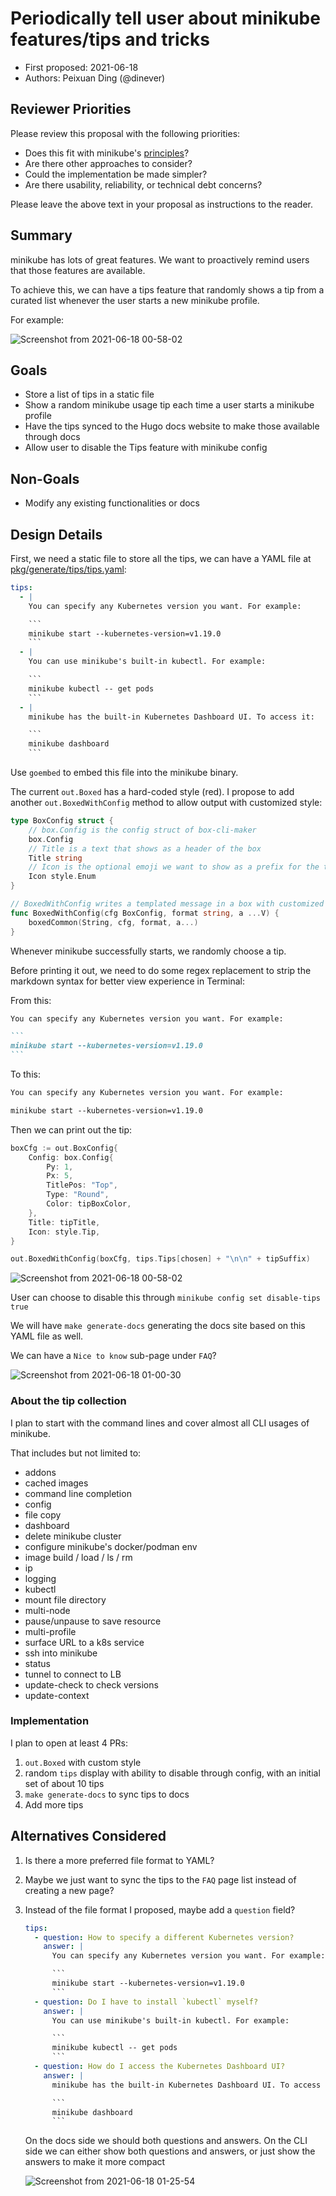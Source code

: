 # Periodically tell user about minikube features/tips and tricks

* First proposed: 2021-06-18
* Authors: Peixuan Ding (@dinever)

## Reviewer Priorities

Please review this proposal with the following priorities:

*   Does this fit with minikube's [principles](https://minikube.sigs.k8s.io/docs/concepts/principles/)?
*   Are there other approaches to consider?
*   Could the implementation be made simpler?
*   Are there usability, reliability, or technical debt concerns?

Please leave the above text in your proposal as instructions to the reader.

## Summary

minikube has lots of great features. We want to proactively remind users that
those features are available.

To achieve this, we can have a tips feature that randomly shows a tip
from a curated list whenever the user starts a new minikube profile.

For example:

![Screenshot from 2021-06-18 00-58-02](https://user-images.githubusercontent.com/1311594/122508665-53bd6380-cfd0-11eb-9e99-a6c5935514d5.png)

## Goals

* Store a list of tips in a static file
* Show a random minikube usage tip each time a user starts a minikube profile
* Have the tips synced to the Hugo docs website to make those available through docs
* Allow user to disable the Tips feature with minikube config

## Non-Goals

* Modify any existing functionalities or docs

## Design Details

First, we need a static file to store all the tips, we can have a YAML file at [pkg/generate/tips/tips.yaml](https://github.com/kubernetes/minikube/tree/master/pkg/generate):

```YAML
tips:
  - |
    You can specify any Kubernetes version you want. For example:

    ```
    minikube start --kubernetes-version=v1.19.0
    ```
  - |
    You can use minikube's built-in kubectl. For example:

    ```
    minikube kubectl -- get pods
    ```
  - |
    minikube has the built-in Kubernetes Dashboard UI. To access it:

    ```
    minikube dashboard
    ```
```

Use `goembed` to embed this file into the minikube binary.

The current `out.Boxed` has a hard-coded style (red). I propose to add another `out.BoxedWithConfig` method to allow
output with customized style:

```go
type BoxConfig struct {
	// box.Config is the config struct of box-cli-maker
	box.Config
	// Title is a text that shows as a header of the box
	Title string
	// Icon is the optional emoji we want to show as a prefix for the title
	Icon style.Enum
}

// BoxedWithConfig writes a templated message in a box with customized style config to stdout
func BoxedWithConfig(cfg BoxConfig, format string, a ...V) {
	boxedCommon(String, cfg, format, a...)
}
```

Whenever minikube successfully starts, we randomly choose a tip.

Before printing it out, we need to do some regex replacement to strip the markdown syntax
for better view experience in Terminal:

From this:

``````markdown
You can specify any Kubernetes version you want. For example:

```
minikube start --kubernetes-version=v1.19.0
```
``````

To this:

```markdown
You can specify any Kubernetes version you want. For example:

minikube start --kubernetes-version=v1.19.0
```

Then we can print out the tip:


```go
boxCfg := out.BoxConfig{
	Config: box.Config{
		Py: 1,
		Px: 5,
		TitlePos: "Top",
		Type: "Round",
		Color: tipBoxColor,
	},
	Title: tipTitle,
	Icon: style.Tip,
}

out.BoxedWithConfig(boxCfg, tips.Tips[chosen] + "\n\n" + tipSuffix)
```

![Screenshot from 2021-06-18 00-58-02](https://user-images.githubusercontent.com/1311594/122508665-53bd6380-cfd0-11eb-9e99-a6c5935514d5.png)

User can choose to disable this through `minikube config set disable-tips true`

We will have `make generate-docs` generating the docs site based on this YAML file as well.

We can have a `Nice to know` sub-page under `FAQ`?

![Screenshot from 2021-06-18 01-00-30](https://user-images.githubusercontent.com/1311594/122508827-a139d080-cfd0-11eb-98bb-f7c3c1c604c2.png)


### About the tip collection

I plan to start with the command lines and cover almost all CLI usages of minikube.

That includes but not limited to:
- addons
- cached images
- command line completion
- config
- file copy
- dashboard
- delete minikube cluster
- configure minikube's docker/podman env
- image build / load / ls / rm
- ip
- logging
- kubectl
- mount file directory
- multi-node
- pause/unpause to save resource
- multi-profile
- surface URL to a k8s service
- ssh into minikube
- status
- tunnel to connect to LB
- update-check to check versions
- update-context

### Implementation

I plan to open at least 4 PRs:

1. `out.Boxed` with custom style
2. random `tips` display with ability to disable through config, with an initial set of about 10 tips
3. `make generate-docs` to sync tips to docs
4. Add more tips

## Alternatives Considered

1. Is there a more preferred file format to YAML?

2. Maybe we just want to sync the tips to the `FAQ` page list instead of creating a new page?

3. Instead of the file format I proposed, maybe add a `question` field?

    ```yaml
    tips:
      - question: How to specify a different Kubernetes version?
        answer: |
          You can specify any Kubernetes version you want. For example:

          ```
          minikube start --kubernetes-version=v1.19.0
          ```
      - question: Do I have to install `kubectl` myself?
        answer: |
          You can use minikube's built-in kubectl. For example:

          ```
          minikube kubectl -- get pods
          ```
      - question: How do I access the Kubernetes Dashboard UI?
        answer: |   
          minikube has the built-in Kubernetes Dashboard UI. To access it:

          ```
          minikube dashboard
          ```
    ```

   On the docs side we should both questions and answers. On the CLI side
   we can either show both questions and answers, or just show the answers
   to make it more compact

   ![Screenshot from 2021-06-18 01-25-54](https://user-images.githubusercontent.com/1311594/122510785-2c689580-cfd4-11eb-9fd0-0a0ff344e3cc.png)


